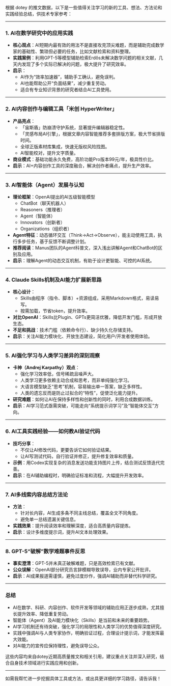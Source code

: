 根据 dotey 的推文数据，以下是一些值得关注学习的新的工具、想法、方法论和实践经验总结，供技术专家参考：

---

### 1. AI在数学研究中的应用实践
- **核心观点**：AI短期内最有效的用法不是直接攻克顶尖难题，而是辅助完成数学家的基础性、繁琐但必要的任务，比如文献检索和资料整理。
- **实践案例**：利用GPT-5等模型辅助检索Erdős未解决数学问题的相关文献，几天内发现了多个实际已解决的问题，极大提升了研究效率。
- **启示**：  
  - AI作为“效率加速器”，辅助手工确认，避免误判。  
  - AI也能帮助公开“负面结果”，减少重复劳动。  
  - 适合有专业知识背景的研究者结合AI工具使用。  

---

### 2. AI内容创作与编辑工具「米创 HyperWriter」
- **产品亮点**：  
  - 「宙斯盾」防崩溃守护系统，显著提升编辑器稳定性。  
  - 「灵感布局AI引擎」，根据文章内容智能推荐多套排版方案，极大节省排版时间。  
  - 全球正版素材库集成，快速无版权风险找图。  
  - AI智能校对，提升文字质量。  
- **商业模式**：基础功能永久免费，高阶功能Pro版本99元/年，极具性价比。
- **启示**：AI+内容创作工具的深度融合，解决创作者痛点，提升生产效率。

---

### 3. AI智能体（Agent）发展与认知
- **理论框架**：OpenAI提出的AI五级智能模型  
  - ChatBot（聊天机器人）  
  - Reasoners（推理者）  
  - Agent（智能体）  
  - Innovators（创新者）  
  - Organizations（组织者）  
- **Agent特征**：动态循环交互（Think→Act→Observe），能主动使用工具，执行多步任务，基于反馈不断调整计划。
- **推荐阅读**：Manus团队的Agent科普文，深入浅出讲解Agent和ChatBot的区别及应用。
- **启示**：理解Agent的动态交互机制，有助于设计更智能、可控的AI系统。

---

### 4. Claude Skills机制及AI能力扩展新思路
- **核心设计**：  
  - Skills由程序（指令、脚本）+资源组成，采用Markdown格式，易读易写。  
  - 按需加载，节省token，提升效率。  
- **对比OpenAI**：Skills比Plugin、GPTs更简洁优雅，降低开发门槛，形成开放生态。  
- **不足和挑战**：技术门槛（依赖命令行）、缺少持久化存储支持。  
- **启示**：关注AI能力模块化、开放生态建设，简化用户/开发者使用体验。

---

### 5. AI强化学习与人类学习差异的深刻观察
- **卡神（Andrej Karpathy）观点**：  
  - 强化学习效率低，信号稀疏且噪声大。  
  - 人类学习更多依赖主动合成和思考，而非单纯强化学习。  
  - 大语言模型缺乏“思考”机制，容易输出单一答案，缺乏多样性。  
  - 人类的遗忘反而是防止过拟合的“特性”，促使泛化能力提升。  
- **研究难题**：如何让AI在保持多样性和创新性的同时，利用合成数据训练。
- **启示**：AI学习范式亟需突破，可能走向“系统提示词学习”及“智能体交互”方向。

---

### 6. AI工具实践经验——如何教AI验证代码
- **技巧分享**：  
  - 不仅让AI修改代码，更要告诉它如何验证结果。  
  - 让AI写测试代码，自行验证并修正，提升修复效率和质量。  
- **示例**：用Codex实现复杂的消息发送功能支持图片上传，结合测试反馈迭代完善。  
- **启示**：在AI辅助编程时，明确验证标准和流程，大幅提升开发效率。

---

### 7. AI多线索内容总结方法论
- **方法**：  
  - 针对长内容，AI生成多条不同主线总结，覆盖全文不同角度。  
  - 避免单一总结遗漏关键信息。  
- **实践效果**：提升阅读效率和理解深度，适合高质量内容提炼。  
- **启示**：设计多维度提示词，提升AI文本处理效果。

---

### 8. GPT-5“破解”数学难题事件反思
- **事实澄清**：GPT-5并未真正破解难题，只是高效检索已有文献。  
- **公众误解**：OpenAI部分研究员言辞模糊导致误导，业内专家公开批评。  
- **启示**：AI成果报道需谨慎，避免过度炒作，强调AI辅助而非替代科学研究。

---

### 总结
- AI在数学、科研、内容创作、软件开发等领域的辅助应用正逐步成熟，尤其擅长提升效率、降低重复劳动。
- 智能体（Agent）及AI能力模块化（Skills）是当前和未来的重要趋势。
- AI学习机制还有待突破，强化学习的局限性和人类学习的优势值得深度研究。
- 实践中强调AI与人类专家协作，明确验证过程，合理设计提示词，才能发挥最大效能。
- 对AI能力的宣传应保持理性，避免误导公众。

这些内容均来自dotey近期高质量推文和相关引用，建议重点关注并深入研究，结合自身技术领域进行实践应用和创新。

---

如需我帮忙进一步挖掘具体工具或方法，或出具更详细的学习路径，请告诉我！